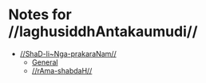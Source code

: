 # Notes for //laghusiddhAntakaumudi//

-   [//ShaD-li~Nga-prakaraNam//](#/shadlinga-prakaranam/)
    -   [General](#/shadlinga-prakaranam/general/)
    -   [//rAma-shabdaH//](#/shadlinga-prakaranam/raama-sabdah/main)
